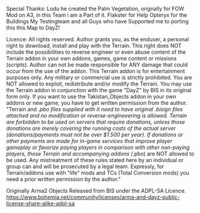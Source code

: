 Special Thanks:
Lodu he created the Palm Vegetation, orignally for FOW Mod on A3, in this Team i am a Part of it.
Flakster for Help
Opteryx for the Buildings
My Testingteam and all Guys who have Supported me to porting this this Map to DayZ!

Licence:
All rights reserved.
Author grants you, as the enduser, a personal right to download, install and play with the Terrain.
This right does NOT include the possibilities to reverse engineer or even abuse content of the Terrain addon in your own addons, games, game content or missions (scripts).
Author can not be made responsible for ANY damage that could occur from the use of the addon.
This Terrain addon is for entertainment purposes only.
Any military or commercial use is strictly prohibited.
You are NOT allowed to exploit, redistribute and/or modify the Terrain.
You may use the Terrain addon in conjunction with the game "DayZ" by BIS in its original form only.
If you want to use the Takistan_Objects addon in your own addons or new game, you have to get written permission from the author.
"Terrain and *.pbo files supplied with it need to have original .bisign files attached and no modification or reverse-engineeering is allowed.
Terrain are forbidden to be used on servers that require donations, unless those donations are merely covering the running costs of the actual server
(donations/payments must not be over $1.500 per year).
If donations or other payments are made for in-game services that improve player gameplay or favorize paying players in comparison with other non-paying players,
those Terrain and accompanying addons (*.pbo) are NOT allowed to be used.
Any mistreatment of these rules stated here by an individual or group can and will be prosecuted by a legal team.
Expressly, for Terrain/addons use with "life" mods and TCs (Total Conversion mods) you need a prior written permission by the author."

Originally Arma2 Objects Released from BIS under the ADPL-SA Licence.
https://www.bohemia.net/community/licenses/arma-and-dayz-public-license-share-alike-adpl-sa

